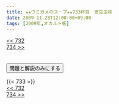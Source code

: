 ```yaml
---
title: ★★ウミガメのスープ★★733杯目　寄生虫味
date: 2009-11-28T12:00:00+09:00
tags: [2009年,オカルト板]
---
```

<div class="th_left"><a href="../732"><< 732</a></div>
<div class="th_right"><a href="../734">734 >></a></div>
<br><br>
<script src="../../js/cupsoup.js"></script>
<form>
<input type="button" value="問題と解説のみにする" onClick="toggleCupsoup()">
</form>
{{< 733 >}}
<div class="th_left"><a href="../732"><< 732</a></div>
<div class="th_right"><a href="../734">734 >></a></div>